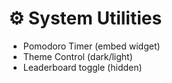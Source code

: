 # ⚙️ System Utilities

- Pomodoro Timer (embed widget)
- Theme Control (dark/light)
- Leaderboard toggle (hidden)
